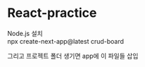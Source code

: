 # React-practice

Node.js 설치 <br>
npx create-next-app@latest crud-board

그리고 프로젝트 폴더 생기면 app에 이 파일들 삽입
